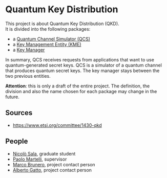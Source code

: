 # Quantum Key Distribution

This project is about Quantum Key Distribution (QKD).\
It is divided into the following packages:

- a [Quantum Channel Simulator (QCS)](qcs/README.md)
- a [Key Management Entity (KME)](kme/README.md)
- a [Key Manager](key_manager/README.md)

In summary, QCS receives requests from applications that want to use quantum-generated secret keys. QCS is a simulator
of a quantum channel that produces quantum secret keys. The key manager stays between the two previous entities.

**Attention**: this is only a draft of the entire project. The definition, the division and also the name chosen for
each package may change in the future.

## Sources

- https://www.etsi.org/committee/1430-qkd

## People

- [Nicolò Sala](mailto:nicolo4.sala@mail.polimi.it), graduate student
- [Paolo Martelli](mailto:paolo.martelli@polimi.it), supervisor
- [Marco Brunero](mailto:marco.brunero@polimi.it), project contact person
- [Alberto Gatto](mailto:alberto.gatto@polimi.it), project contact person
